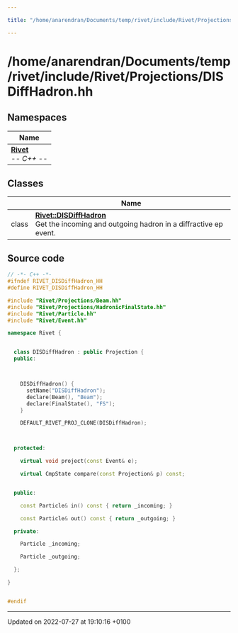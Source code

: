 ```yaml
---

title: "/home/anarendran/Documents/temp/rivet/include/Rivet/Projections/DISDiffHadron.hh"

---
```


# /home/anarendran/Documents/temp/rivet/include/Rivet/Projections/DISDiffHadron.hh



## Namespaces

| Name           |
| -------------- |
| **[Rivet](http://example.org/namespaces/namespacerivet/)** <br>-*- C++ -*-  |

## Classes

|                | Name           |
| -------------- | -------------- |
| class | **[Rivet::DISDiffHadron](http://example.org/classes/classrivet_1_1disdiffhadron/)** <br>Get the incoming and outgoing hadron in a diffractive ep event.  |




## Source code

```cpp
// -*- C++ -*-
#ifndef RIVET_DISDiffHadron_HH
#define RIVET_DISDiffHadron_HH

#include "Rivet/Projections/Beam.hh"
#include "Rivet/Projections/HadronicFinalState.hh"
#include "Rivet/Particle.hh"
#include "Rivet/Event.hh"

namespace Rivet {


  class DISDiffHadron : public Projection {
  public:



    DISDiffHadron() {
      setName("DISDiffHadron");
      declare(Beam(), "Beam");
      declare(FinalState(), "FS");
    }

    DEFAULT_RIVET_PROJ_CLONE(DISDiffHadron);



  protected:

    virtual void project(const Event& e);

    virtual CmpState compare(const Projection& p) const;


  public:

    const Particle& in() const { return _incoming; }

    const Particle& out() const { return _outgoing; }

  private:

    Particle _incoming;

    Particle _outgoing;

  };

}


#endif
```


-------------------------------

Updated on 2022-07-27 at 19:10:16 +0100
